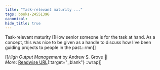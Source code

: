 ```yaml
---
title: "Task-relevant maturity ..."
tags: books-24551396
canonical: 
hide_title: true
---
```


Task-relevant maturity
[[How senior someone is for the task at hand.  As a concept, this was nice to be given as a handle to discuss how I've been guiding projects to people in the past.::rmn]]


[[<cite>_High Output Management_</cite> by Andrew S. Grove 📕<br>
_More_: [Readwise URL](https://readwise.io/open/478844198){:target="_blank"}
::wrap]]